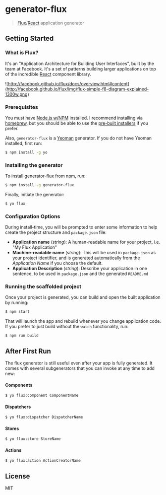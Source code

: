 # generator-flux

> [Flux](http://facebook.github.io/flux/)/[React](http://facebook.github.io/react/) application generator

## Getting Started

### What is Flux?

It's an "Application Architecture for Building User Interfaces", built by the team at Facebook. It's a set of patterns building larger applications on top of the incredible [React](http://facebook.github.io/react/) component library.

![http://facebook.github.io/flux/docs/overview.html#content](http://facebook.github.io/flux/img/flux-simple-f8-diagram-explained-1300w.png)

### Prerequisites

You must have [Node.js w/NPM](http://nodejs.org/) installed. I recommend installing via [homebrew](http://brew.sh/), but you should be able to use the [pre-built installers](http://nodejs.org/download/) if you prefer.

Also, `generator-flux` is a [Yeoman](http://yeoman.io/) generator. If you do not have Yeoman installed, first run:

```bash
$ npm install -g yo
```

### Installing the generator

To install generator-flux from npm, run:

```bash
$ npm install -g generator-flux
```

Finally, initiate the generator:

```bash
$ yo flux
```


### Configuration Options

During install-time, you will be prompted to enter some information to help create the project structure and `package.json` file:

* __Application name__ (_string_): A human-readable name for your project, i.e. "My Flux Application"
* __Machine-readable name__ (_string_): This will be used in `package.json` as your project identifier, and is generated automatically from the _Application Name_ if you choose the default.
* __Application Description__ (_string_): Describe your application in one sentence, to be used in `package.json` and the generated `README.md`


### Running the scaffolded project

Once your project is generated, you can build and open the built application by running:

```bash
$ npm start
```

That will launch the app and rebuild whenever you change application code. If you prefer to just build without the `watch` functionality, run:

```bash
$ npm run build
```


## After First Run

The flux generator is still useful even after your app is fully generated. It comes with several subgenerators that you can invoke at any time to add new:

#### Components
```bash
$ yo flux:component ComponentName
```

#### Dispatchers
```bash
$ yo flux:dispatcher DispatcherName
```

#### Stores
```bash
$ yo flux:store StoreName
```

#### Actions
```bash
$ yo flux:action ActionCreatorName
```


## License

MIT
